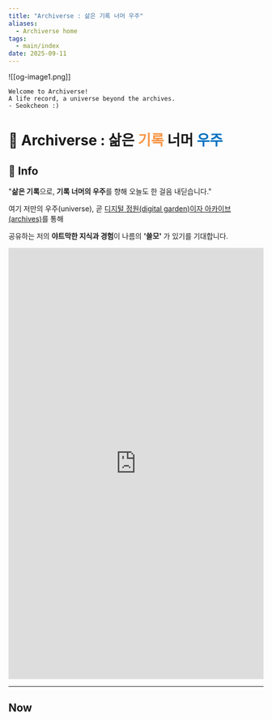 ```yaml
---
title: "Archiverse : 삶은 기록 너머 우주"
aliases:
  - Archiverse home
tags:
  - main/index
date: 2025-09-11
---
```

![[og-image1.png]]
```poetry
Welcome to Archiverse!
A life record, a universe beyond the archives.
- Seokcheon :)
```

# 🌠 Archiverse : 삶은 **<font color="#f79646">기록</font>** 너머 <font color="#0070c0">우주</font>

## 💁 Info

"**삶은 기록**으로, **기록 너머의 우주**를 향해 오늘도 한 걸음 내딛습니다."

여기 저만의 우주(universe), 곧 [디지털 정원(digital garden)이자 아카이브(archives)](system.md)를 통해

공유하는 저의 **야트막한 지식과 경험**이 나름의 **'쓸모'** 가 있기를 기대합니다.

<iframe src='https://cdn.knightlab.com/libs/timeline3/latest/embed/index.html?source=1VjF6BmrH0LzE4wtvs1f8thE5gsxszGP3GCLPLkYlBc0&font=Roboto-Megrim&lang=ko&initial_zoom=2&width=100%25&height=850' width='100%' height='850' webkitallowfullscreen mozallowfullscreen allowfullscreen frameborder='0'></iframe>

---
## Now
